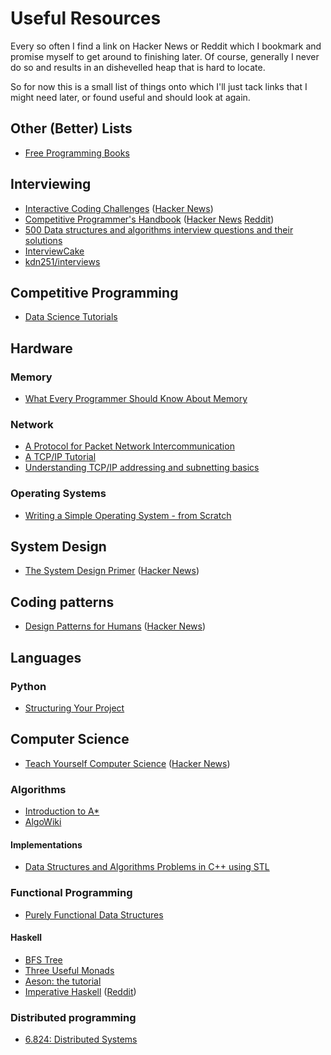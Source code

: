 # Useful Resources

Every so often I find a link on Hacker News or Reddit which I bookmark and
promise myself to get around to finishing later. Of course, generally I never
do so and results in an dishevelled heap that is hard to locate.

So for now this is a small list of things onto which I'll just tack links that
I might need later, or found useful and should look at again.

## Other (Better) Lists

 - [Free Programming Books](https://github.com/vhf/free-programming-books/blob/master/free-programming-books.md)

## Interviewing

 - [Interactive Coding Challenges](https://github.com/donnemartin/interactive-coding-challenges) ([Hacker News](https://news.ycombinator.com/item?id=14022110))
 - [Competitive Programmer's Handbook](https://cses.fi/book.pdf) ([Hacker News](https://news.ycombinator.com/item?id=14115826) [Reddit](https://www.reddit.com/r/programming/comments/65fjs2/competitive_programmers_handbook))
 - [500 Data structures and algorithms interview questions and their solutions](https://techiedelight.quora.com/500-Data-structures-and-algorithms-interview-questions-and-their-solutions)
 - [InterviewCake](https://interviewcake.com)
 - [kdn251/interviews](https://github.com/kdn251/interviews)

## Competitive Programming

 - [Data Science Tutorials](https://www.topcoder.com/community/data-science/data-science-tutorials/)

## Hardware

### Memory
 - [What Every Programmer Should Know About Memory](https://www.akkadia.org/drepper/cpumemory.pdf)

### Network
 - [A Protocol for Packet Network Intercommunication](https://www.cs.princeton.edu/courses/archive/fall06/cos561/papers/cerf74.pdf)
 - [A TCP/IP Tutorial](https://tools.ietf.org/html/rfc1180)
 - [Understanding TCP/IP addressing and subnetting basics](https://support.microsoft.com/en-au/help/164015/understanding-tcp-ip-addressing-and-subnetting-basics)

### Operating Systems

 - [Writing a Simple Operating System - from Scratch](https://www.cs.bham.ac.uk/~exr/lectures/opsys/10_11/lectures/os-dev.pdf)

## System Design

 - [The System Design Primer](https://github.com/donnemartin/system-design-primer) ([Hacker News](https://news.ycombinator.com/item?id=13823979))

## Coding patterns

 - [Design Patterns for Humans](https://github.com/kamranahmedse/design-patterns-for-humans) ([Hacker News](https://news.ycombinator.com/item?id=13676729))

## Languages

### Python

 - [Structuring Your Project](http://python-guide-pt-br.readthedocs.io/en/latest/writing/structure/)

## Computer Science

 - [Teach Yourself Computer Science](https://teachyourselfcs.com/) ([Hacker News](https://news.ycombinator.com/item?id=13862284))

### Algorithms

 - [Introduction to A*](http://www.redblobgames.com/pathfinding/a-star/introduction.html)
 - [AlgoWiki](https://wiki.algo.is/)

#### Implementations
 - [Data Structures and Algorithms Problems in C++ using STL](http://www.techiedelight.com/data-structures-and-algorithms-interview-questions-stl/)


### Functional Programming

 - [Purely Functional Data Structures](https://www.cs.cmu.edu/~rwh/theses/okasaki.pdf)

#### Haskell

 - [BFS Tree](http://www.nmattia.com/posts/2016-07-31-bfs-tree.html)
 - [Three Useful Monads](http://adit.io/posts/2013-06-10-three-useful-monads.html)
 - [Aeson: the tutorial](https://artyom.me/aeson)
 - [Imperative Haskell](http://vaibhavsagar.com/blog/2017/05/29/imperative-haskell/) ([Reddit](https://www.reddit.com/r/haskell/comments/6e4wq8/imperative_haskell/))

### Distributed programming

 - [6.824: Distributed Systems](https://pdos.csail.mit.edu/6.824/index.html)

